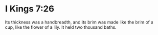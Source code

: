 # I Kings 7:26

Its thickness was a handbreadth, and its brim was made like the brim of a cup, like the flower of a lily. It held two thousand baths.
